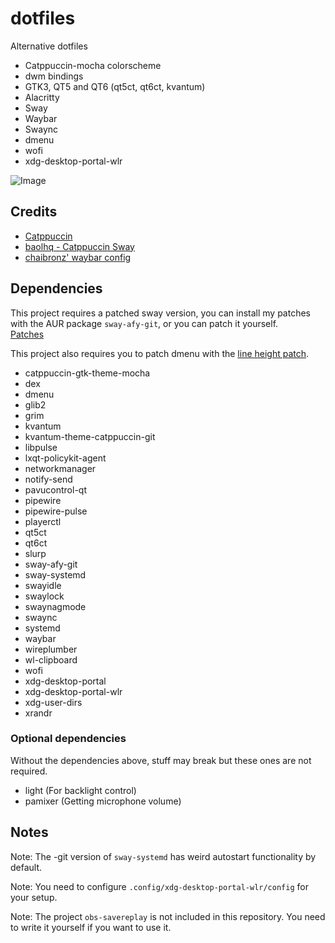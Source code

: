 # dotfiles

Alternative dotfiles

- Catppuccin-mocha colorscheme
- dwm bindings
- GTK3, QT5 and QT6 (qt5ct, qt6ct, kvantum)
- Alacritty
- Sway
- Waybar
- Swaync
- dmenu
- wofi
- xdg-desktop-portal-wlr

![Image](https://cdn.discordapp.com/attachments/1022481644633997373/1124052096740765878/image.png)

## Credits

- [Catppuccin](https://github.com/catppuccin)
- [baolhq - Catppuccin Sway](https://github.com/baolhq/catppuccin-sway)
- [chaibronz' waybar config](https://github.com/chaibronz/waybar_conf)

## Dependencies

This project requires a patched sway version, you can install my patches with the AUR package `sway-afy-git`, or you can patch it yourself.  
[Patches](https://gitlab.com/alifurkany/sway-patches)

This project also requires you to patch dmenu with the [line height patch](https://tools.suckless.org/dmenu/patches/line-height/).

- catppuccin-gtk-theme-mocha
- dex
- dmenu
- glib2
- grim
- kvantum
- kvantum-theme-catppuccin-git
- libpulse
- lxqt-policykit-agent
- networkmanager
- notify-send
- pavucontrol-qt
- pipewire
- pipewire-pulse
- playerctl
- qt5ct
- qt6ct
- slurp
- sway-afy-git
- sway-systemd
- swayidle
- swaylock
- swaynagmode
- swaync
- systemd
- waybar
- wireplumber
- wl-clipboard
- wofi
- xdg-desktop-portal
- xdg-desktop-portal-wlr
- xdg-user-dirs
- xrandr

### Optional dependencies

Without the dependencies above, stuff may break but these ones are not required.

- light (For backlight control)
- pamixer (Getting microphone volume)

## Notes

Note: The -git version of `sway-systemd` has weird autostart functionality by default.

Note: You need to configure `.config/xdg-desktop-portal-wlr/config` for your setup.

Note: The project `obs-savereplay` is not included in this repository. You need to write it yourself if you want to use it.
